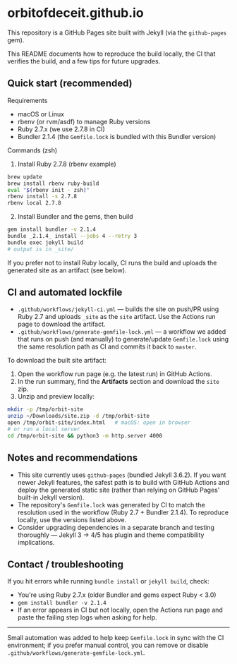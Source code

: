 # orbitofdeceit.github.io

This repository is a GitHub Pages site built with Jekyll (via the `github-pages` gem).

This README documents how to reproduce the build locally, the CI that verifies the build, and a few tips for future upgrades.

## Quick start (recommended)

Requirements
- macOS or Linux
- rbenv (or rvm/asdf) to manage Ruby versions
- Ruby 2.7.x (we use 2.7.8 in CI)
- Bundler 2.1.4 (the `Gemfile.lock` is bundled with this Bundler version)

Commands (zsh)

1. Install Ruby 2.7.8 (rbenv example)

```bash
brew update
brew install rbenv ruby-build
eval "$(rbenv init - zsh)"
rbenv install -s 2.7.8
rbenv local 2.7.8
```

2. Install Bundler and the gems, then build

```bash
gem install bundler -v 2.1.4
bundle _2.1.4_ install --jobs 4 --retry 3
bundle exec jekyll build
# output is in _site/
```

If you prefer not to install Ruby locally, CI runs the build and uploads the generated site as an artifact (see below).

## CI and automated lockfile

- `.github/workflows/jekyll-ci.yml` — builds the site on push/PR using Ruby 2.7 and uploads `_site` as the `site` artifact. Use the Actions run page to download the artifact.
- `.github/workflows/generate-gemfile-lock.yml` — a workflow we added that runs on push (and manually) to generate/update `Gemfile.lock` using the same resolution path as CI and commits it back to `master`.

To download the built site artifact:

1. Open the workflow run page (e.g. the latest run) in GitHub Actions.
2. In the run summary, find the **Artifacts** section and download the `site` zip.
3. Unzip and preview locally:

```bash
mkdir -p /tmp/orbit-site
unzip ~/Downloads/site.zip -d /tmp/orbit-site
open /tmp/orbit-site/index.html   # macOS: open in browser
# or run a local server
cd /tmp/orbit-site && python3 -m http.server 4000
```

## Notes and recommendations

- This site currently uses `github-pages` (bundled Jekyll 3.6.2). If you want newer Jekyll features, the safest path is to build with GitHub Actions and deploy the generated static site (rather than relying on GitHub Pages' built-in Jekyll version).
- The repository's `Gemfile.lock` was generated by CI to match the resolution used in the workflow (Ruby 2.7 + Bundler 2.1.4). To reproduce locally, use the versions listed above.
- Consider upgrading dependencies in a separate branch and testing thoroughly — Jekyll 3 -> 4/5 has plugin and theme compatibility implications.

## Contact / troubleshooting

If you hit errors while running `bundle install` or `jekyll build`, check:
- You're using Ruby 2.7.x (older Bundler and gems expect Ruby < 3.0)
- `gem install bundler -v 2.1.4`
- If an error appears in CI but not locally, open the Actions run page and paste the failing step logs when asking for help.

---

Small automation was added to help keep `Gemfile.lock` in sync with the CI environment; if you prefer manual control, you can remove or disable `.github/workflows/generate-gemfile-lock.yml`.
